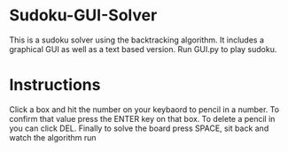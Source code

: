 # Sudoku-GUI-Solver
This is a sudoku solver using the backtracking algorithm. It includes a graphical GUI as well as a text based version.
Run GUI.py to play sudoku.

# Instructions
Click a box and hit the number on your keybaord to pencil in a number. To confirm that value press the ENTER key on that box. To delete a pencil in you can click DEL. Finally to solve the board press SPACE, sit back and watch the algorithm run
